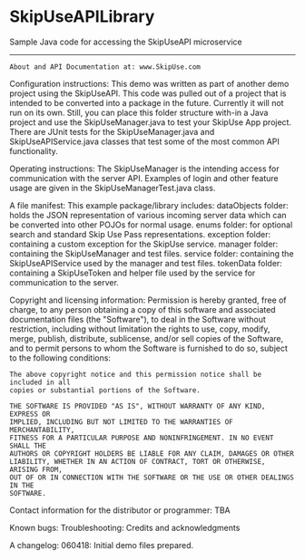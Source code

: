 # SkipUseAPILibrary
Sample Java code for accessing the SkipUseAPI microservice

------------
	About and API Documentation at: www.SkipUse.com


Configuration instructions:
	This demo was written as part of another demo project using the SkipUseAPI. This code was pulled out 
	of a project that is intended to be converted into a package in the future. 
	Currently it will not run on its own. 
	Still, you can place this folder structure with-in a Java project and use the SkipUseManager.java to test your
	SkipUse App project. There are JUnit tests for the SkipUseManager.java and SkipUseAPIService.java classes that 
	test some of the most common API functionality.

Operating instructions:
	The SkipUseManager is the intending access for communication with the server API. Examples of login
	and other feature usage are given in the SkipUseManagerTest.java class.

A file manifest:
	This example package/library includes:
		dataObjects folder: holds the JSON representation of various incoming server data which can be converted into
		other POJOs for normal usage.
		enums folder: for optional search and standard Skip Use Pass representations.
		exception folder: containing a custom exception for the SkipUse service.
		manager folder: containing the SkipUseManager and test files.
		service folder: containing the SkipUseAPIService used by the manager and test files.
		tokenData folder: containing a SkipUseToken and helper file used by the service for communication to the server.

Copyright and licensing information:
	Permission is hereby granted, free of charge, to any person obtaining a copy
	of this software and associated documentation files (the "Software"), to deal
	in the Software without restriction, including without limitation the rights
	to use, copy, modify, merge, publish, distribute, sublicense, and/or sell
	copies of the Software, and to permit persons to whom the Software is
	furnished to do so, subject to the following conditions:

	The above copyright notice and this permission notice shall be included in all
	copies or substantial portions of the Software.

	THE SOFTWARE IS PROVIDED "AS IS", WITHOUT WARRANTY OF ANY KIND, EXPRESS OR
	IMPLIED, INCLUDING BUT NOT LIMITED TO THE WARRANTIES OF MERCHANTABILITY,
	FITNESS FOR A PARTICULAR PURPOSE AND NONINFRINGEMENT. IN NO EVENT SHALL THE
	AUTHORS OR COPYRIGHT HOLDERS BE LIABLE FOR ANY CLAIM, DAMAGES OR OTHER
	LIABILITY, WHETHER IN AN ACTION OF CONTRACT, TORT OR OTHERWISE, ARISING FROM,
	OUT OF OR IN CONNECTION WITH THE SOFTWARE OR THE USE OR OTHER DEALINGS IN THE
	SOFTWARE.

Contact information for the distributor or programmer:
	TBA

Known bugs:
Troubleshooting:
Credits and acknowledgments

A changelog:
	060418: Initial demo files prepared.
